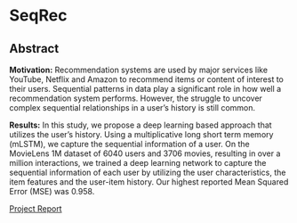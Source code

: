 # SeqRec

## Abstract
**Motivation:** Recommendation systems are used by major services like YouTube, Netflix and Amazon to
recommend items or content of interest to their users. Sequential patterns in data play a significant role
in how well a recommendation system performs. However, the struggle to uncover complex sequential
relationships in a user’s history is still common.


**Results:** In this study, we propose a deep learning based approach that utilizes the user’s history. Using
a multiplicative long short term memory (mLSTM), we capture the sequential information of a user. On
the MovieLens 1M dataset of 6040 users and 3706 movies, resulting in over a million interactions, we
trained a deep learning network to capture the sequential information of each user by utilizing the user
characteristics, the item features and the user-item history. Our highest reported Mean Squared Error
(MSE) was 0.958.

[Project Report](https://github.com/YazdanZ/SeqRec/blob/master/ESCE_552_Project_Report__Group_10.pdf)

